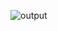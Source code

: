 ![output](https://user-images.githubusercontent.com/98825305/153624148-32eecbc4-0bce-43e3-af3d-91073e4a45f0.jpg)
